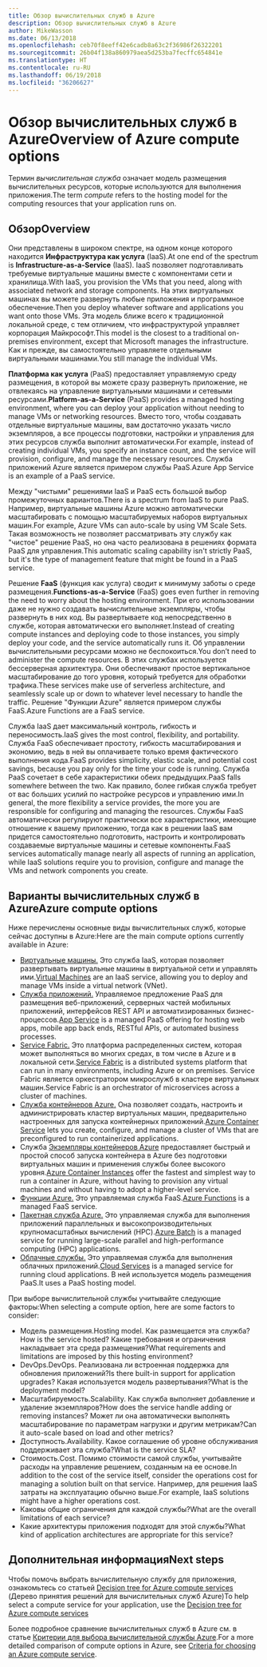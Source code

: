 ```yaml
---
title: Обзор вычислительных служб в Azure
description: Обзор вычислительных служб в Azure
author: MikeWasson
ms.date: 06/13/2018
ms.openlocfilehash: ceb70f8eeff42e6cadb8a63c2f36986f26322201
ms.sourcegitcommit: 26b04f138a860979aea5d253ba7fecffc654841e
ms.translationtype: HT
ms.contentlocale: ru-RU
ms.lasthandoff: 06/19/2018
ms.locfileid: "36206627"
---
```

# <a name="overview-of-azure-compute-options"></a><span data-ttu-id="40592-103">Обзор вычислительных служб в Azure</span><span class="sxs-lookup"><span data-stu-id="40592-103">Overview of Azure compute options</span></span>

<span data-ttu-id="40592-104">Термин *вычислительная служба* означает модель размещения вычислительных ресурсов, которые используются для выполнения приложения.</span><span class="sxs-lookup"><span data-stu-id="40592-104">The term *compute* refers to the hosting model for the computing resources that your application runs on.</span></span> 

## <a name="overview"></a><span data-ttu-id="40592-105">Обзор</span><span class="sxs-lookup"><span data-stu-id="40592-105">Overview</span></span>

<span data-ttu-id="40592-106">Они представлены в широком спектре, на одном конце которого находится **Инфраструктура как услуга** (IaaS).</span><span class="sxs-lookup"><span data-stu-id="40592-106">At one end of the spectrum is **Infrastructure-as-a-Service** (IaaS).</span></span> <span data-ttu-id="40592-107">IaaS позволяет подготавливать требуемые виртуальные машины вместе с компонентами сети и хранилища.</span><span class="sxs-lookup"><span data-stu-id="40592-107">With IaaS, you provision the VMs that you need, along with associated network and storage components.</span></span> <span data-ttu-id="40592-108">На этих виртуальных машинах вы можете развернуть любые приложения и программное обеспечение.</span><span class="sxs-lookup"><span data-stu-id="40592-108">Then you deploy whatever software and applications you want onto those VMs.</span></span> <span data-ttu-id="40592-109">Эта модель ближе всего к традиционной локальной среде, с тем отличием, что инфраструктурой управляет корпорация Майкрософт.</span><span class="sxs-lookup"><span data-stu-id="40592-109">This model is the closest to a traditional on-premises environment, except that Microsoft manages the infrastructure.</span></span> <span data-ttu-id="40592-110">Как и прежде, вы самостоятельно управляете отдельными виртуальными машинами.</span><span class="sxs-lookup"><span data-stu-id="40592-110">You still manage the individual VMs.</span></span>  

<span data-ttu-id="40592-111">**Платформа как услуга** (PaaS) предоставляет управляемую среду размещения, в которой вы можете сразу развернуть приложение, не отвлекаясь на управление виртуальными машинами и сетевыми ресурсами.</span><span class="sxs-lookup"><span data-stu-id="40592-111">**Platform-as-a-Service** (PaaS) provides a managed hosting environment, where you can deploy your application without needing to manage VMs or networking resources.</span></span> <span data-ttu-id="40592-112">Вместо того, чтобы создавать отдельные виртуальные машины, вам достаточно указать число экземпляров, а все процессы подготовки, настройки и управления для этих ресурсов служба выполнит автоматически.</span><span class="sxs-lookup"><span data-stu-id="40592-112">For example, instead of creating individual VMs, you specify an instance count, and the service will provision, configure, and manage the necessary resources.</span></span> <span data-ttu-id="40592-113">Служба приложений Azure является примером службы PaaS.</span><span class="sxs-lookup"><span data-stu-id="40592-113">Azure App Service is an example of a PaaS service.</span></span>

<span data-ttu-id="40592-114">Между "чистыми" решениями IaaS и PaaS есть большой выбор промежуточных вариантов.</span><span class="sxs-lookup"><span data-stu-id="40592-114">There is a spectrum from IaaS to pure PaaS.</span></span> <span data-ttu-id="40592-115">Например, виртуальные машины Azure можно автоматически масштабировать с помощью масштабируемых наборов виртуальных машин.</span><span class="sxs-lookup"><span data-stu-id="40592-115">For example, Azure VMs can auto-scale by using VM Scale Sets.</span></span> <span data-ttu-id="40592-116">Такая возможность не позволяет рассматривать эту службу как "чистое" решение PaaS, но она часто реализована в решениях формата PaaS для управления.</span><span class="sxs-lookup"><span data-stu-id="40592-116">This automatic scaling capability isn't strictly PaaS, but it's the type of management feature that might be found in a PaaS service.</span></span>

<span data-ttu-id="40592-117">Решение **FaaS** (функция как услуга) сводит к минимуму заботы о среде размещения.</span><span class="sxs-lookup"><span data-stu-id="40592-117">**Functions-as-a-Service** (FaaS) goes even further in removing the need to worry about the hosting environment.</span></span> <span data-ttu-id="40592-118">При его использовании даже не нужно создавать вычислительные экземпляры, чтобы развернуть в них код. Вы развертываете код непосредственно в службе, которая автоматически его выполняет.</span><span class="sxs-lookup"><span data-stu-id="40592-118">Instead of creating compute instances and deploying code to those instances, you simply deploy your code, and the service automatically runs it.</span></span> <span data-ttu-id="40592-119">Об управлении вычислительными ресурсами можно не беспокоиться.</span><span class="sxs-lookup"><span data-stu-id="40592-119">You don’t need to administer the compute resources.</span></span> <span data-ttu-id="40592-120">В этих службах используется бессерверная архитектура. Они обеспечивают простое вертикальное масштабирование до того уровня, который требуется для обработки трафика.</span><span class="sxs-lookup"><span data-stu-id="40592-120">These services make use of serverless architecture, and seamlessly scale up or down to whatever level necessary to handle the traffic.</span></span> <span data-ttu-id="40592-121">Решение "Функции Azure" является примером службы FaaS.</span><span class="sxs-lookup"><span data-stu-id="40592-121">Azure Functions are a FaaS service.</span></span>

<span data-ttu-id="40592-122">Служба IaaS дает максимальный контроль, гибкость и переносимость.</span><span class="sxs-lookup"><span data-stu-id="40592-122">IaaS gives the most control, flexibility, and portability.</span></span> <span data-ttu-id="40592-123">Служба FaaS обеспечивает простоту, гибкость масштабирования и экономию, ведь в ней вы оплачиваете только время фактического выполнения кода.</span><span class="sxs-lookup"><span data-stu-id="40592-123">FaaS provides simplicity, elastic scale, and potential cost savings, because you pay only for the time your code is running.</span></span> <span data-ttu-id="40592-124">Служба PaaS сочетает в себе характеристики обеих предыдущих.</span><span class="sxs-lookup"><span data-stu-id="40592-124">PaaS falls somewhere between the two.</span></span> <span data-ttu-id="40592-125">Как правило, более гибкая служба требует от вас больших усилий по настройке ресурсов и управлению ими.</span><span class="sxs-lookup"><span data-stu-id="40592-125">In general, the more flexibility a service provides, the more you are responsible for configuring and managing the resources.</span></span> <span data-ttu-id="40592-126">Службы FaaS автоматически регулируют практически все характеристики, имеющие отношение к вашему приложению, тогда как в решении IaaS вам придется самостоятельно подготовить, настроить и контролировать создаваемые виртуальные машины и сетевые компоненты.</span><span class="sxs-lookup"><span data-stu-id="40592-126">FaaS services automatically manage nearly all aspects of running an application, while IaaS solutions require you to provision, configure and manage the VMs and network components you create.</span></span>

## <a name="azure-compute-options"></a><span data-ttu-id="40592-127">Варианты вычислительных служб в Azure</span><span class="sxs-lookup"><span data-stu-id="40592-127">Azure compute options</span></span>

<span data-ttu-id="40592-128">Ниже перечислены основные виды вычислительных служб, которые сейчас доступны в Azure:</span><span class="sxs-lookup"><span data-stu-id="40592-128">Here are the main compute options currently available in Azure:</span></span>

- <span data-ttu-id="40592-129">[Виртуальные машины.](/azure/virtual-machines/) Это служба IaaS, которая позволяет развертывать виртуальные машины в виртуальной сети и управлять ими.</span><span class="sxs-lookup"><span data-stu-id="40592-129">[Virtual Machines](/azure/virtual-machines/) are an IaaS service, allowing you to deploy and manage VMs inside a virtual network (VNet).</span></span>
- <span data-ttu-id="40592-130">[Служба приложений.](/azure/app-service/app-service-value-prop-what-is) Управляемое предложение PaaS для размещения веб-приложений, серверных частей мобильных приложений, интерфейсов REST API и автоматизированных бизнес-процессов.</span><span class="sxs-lookup"><span data-stu-id="40592-130">[App Service](/azure/app-service/app-service-value-prop-what-is) is a managed PaaS offering for hosting web apps, mobile app back ends, RESTful APIs, or automated business processes.</span></span>
- <span data-ttu-id="40592-131">[Service Fabric.](/azure/service-fabric/service-fabric-overview) Это платформа распределенных систем, которая может выполняться во многих средах, в том числе в Azure и в локальной сети.</span><span class="sxs-lookup"><span data-stu-id="40592-131">[Service Fabric](/azure/service-fabric/service-fabric-overview) is a distributed systems platform that can run in many environments, including Azure or on premises.</span></span> <span data-ttu-id="40592-132">Service Fabric является оркестратором микрослужб в кластере виртуальных машин.</span><span class="sxs-lookup"><span data-stu-id="40592-132">Service Fabric is an orchestrator of microservices across a cluster of machines.</span></span> 
- <span data-ttu-id="40592-133">[Служба контейнеров Azure.](/azure/container-service/container-service-intro) Она позволяет создать, настроить и администрировать кластер виртуальных машин, предварительно настроенных для запуска контейнерных приложений.</span><span class="sxs-lookup"><span data-stu-id="40592-133">[Azure Container Service](/azure/container-service/container-service-intro) lets you create, configure, and manage a cluster of VMs that are preconfigured to run containerized applications.</span></span>
- <span data-ttu-id="40592-134">Служба [Экземпляры контейнеров Azure](/azure/container-instances/container-instances-overview) предоставляет быстрый и простой способ запуска контейнера в Azure без подготовки виртуальных машин и применения службы более высокого уровня.</span><span class="sxs-lookup"><span data-stu-id="40592-134">[Azure Container Instances](/azure/container-instances/container-instances-overview) offer the fastest and simplest way to run a container in Azure, without having to provision any virtual machines and without having to adopt a higher-level service.</span></span>
- <span data-ttu-id="40592-135">[Функции Azure.](/azure/azure-functions/functions-overview) Это управляемая служба FaaS.</span><span class="sxs-lookup"><span data-stu-id="40592-135">[Azure Functions](/azure/azure-functions/functions-overview) is a managed FaaS service.</span></span>
- <span data-ttu-id="40592-136">[Пакетная служба Azure.](/azure/batch/batch-technical-overview) Это управляемая служба для выполнения приложений параллельных и высокопроизводительных крупномасштабных вычислений (HPC).</span><span class="sxs-lookup"><span data-stu-id="40592-136">[Azure Batch](/azure/batch/batch-technical-overview) is a managed service for running large-scale parallel and high-performance computing (HPC) applications.</span></span>
- <span data-ttu-id="40592-137">[Облачные службы.](/azure/cloud-services/cloud-services-choose-me) Это управляемая служба для выполнения облачных приложений.</span><span class="sxs-lookup"><span data-stu-id="40592-137">[Cloud Services](/azure/cloud-services/cloud-services-choose-me) is a managed service for running cloud applications.</span></span> <span data-ttu-id="40592-138">В ней используется модель размещения PaaS.</span><span class="sxs-lookup"><span data-stu-id="40592-138">It uses a PaaS hosting model.</span></span> 

<span data-ttu-id="40592-139">При выборе вычислительной службы учитывайте следующие факторы:</span><span class="sxs-lookup"><span data-stu-id="40592-139">When selecting a compute option, here are some factors to consider:</span></span>

- <span data-ttu-id="40592-140">Модель размещения.</span><span class="sxs-lookup"><span data-stu-id="40592-140">Hosting model.</span></span> <span data-ttu-id="40592-141">Как размещается эта служба?</span><span class="sxs-lookup"><span data-stu-id="40592-141">How is the service hosted?</span></span> <span data-ttu-id="40592-142">Какие требования и ограничения накладывает эта среда размещения?</span><span class="sxs-lookup"><span data-stu-id="40592-142">What requirements and limitations are imposed by this hosting environment?</span></span> 
- <span data-ttu-id="40592-143">DevOps.</span><span class="sxs-lookup"><span data-stu-id="40592-143">DevOps.</span></span> <span data-ttu-id="40592-144">Реализована ли встроенная поддержка для обновления приложений?</span><span class="sxs-lookup"><span data-stu-id="40592-144">Is there built-in support for application upgrades?</span></span> <span data-ttu-id="40592-145">Какая используется модель развертывания?</span><span class="sxs-lookup"><span data-stu-id="40592-145">What is the deployment model?</span></span>
- <span data-ttu-id="40592-146">Масштабируемость.</span><span class="sxs-lookup"><span data-stu-id="40592-146">Scalability.</span></span> <span data-ttu-id="40592-147">Как служба выполняет добавление и удаление экземпляров?</span><span class="sxs-lookup"><span data-stu-id="40592-147">How does the service handle adding or removing instances?</span></span> <span data-ttu-id="40592-148">Может ли она автоматически выполнять масштабирование по параметрам нагрузки и другим метрикам?</span><span class="sxs-lookup"><span data-stu-id="40592-148">Can it auto-scale based on load and other metrics?</span></span> 
- <span data-ttu-id="40592-149">Доступность.</span><span class="sxs-lookup"><span data-stu-id="40592-149">Availability.</span></span> <span data-ttu-id="40592-150">Какое соглашение об уровне обслуживания поддерживает эта служба?</span><span class="sxs-lookup"><span data-stu-id="40592-150">What is the service SLA?</span></span> 
- <span data-ttu-id="40592-151">Стоимость.</span><span class="sxs-lookup"><span data-stu-id="40592-151">Cost.</span></span> <span data-ttu-id="40592-152">Помимо стоимости самой службы, учитывайте расходы на управление решением, созданным на ее основе.</span><span class="sxs-lookup"><span data-stu-id="40592-152">In addition to the cost of the service itself, consider the operations cost for managing a solution built on that service.</span></span> <span data-ttu-id="40592-153">Например, для решения IaaS затраты на эксплуатацию обычно выше.</span><span class="sxs-lookup"><span data-stu-id="40592-153">For example, IaaS solutions might have a higher operations cost.</span></span>
- <span data-ttu-id="40592-154">Каковы общие ограничения для каждой службы?</span><span class="sxs-lookup"><span data-stu-id="40592-154">What are the overall limitations of each service?</span></span> 
- <span data-ttu-id="40592-155">Какие архитектуры приложения подходят для этой службы?</span><span class="sxs-lookup"><span data-stu-id="40592-155">What kind of application architectures are appropriate for this service?</span></span> 

## <a name="next-steps"></a><span data-ttu-id="40592-156">Дополнительная информация</span><span class="sxs-lookup"><span data-stu-id="40592-156">Next steps</span></span>

<span data-ttu-id="40592-157">Чтобы помочь выбрать вычислительную службу для приложения, ознакомьтесь со статьей [Decision tree for Azure compute services](./compute-decision-tree.md) (Дерево принятия решений для вычислительных служб Azure)</span><span class="sxs-lookup"><span data-stu-id="40592-157">To help select a compute service for your application, use the [Decision tree for Azure compute services](./compute-decision-tree.md)</span></span>

<span data-ttu-id="40592-158">Более подробное сравнение вычислительных служб в Azure см. в статье [Критерии для выбора вычислительной службы Azure](./compute-comparison.md).</span><span class="sxs-lookup"><span data-stu-id="40592-158">For a more detailed comparison of compute options in Azure, see [Criteria for choosing an Azure compute service](./compute-comparison.md).</span></span>
